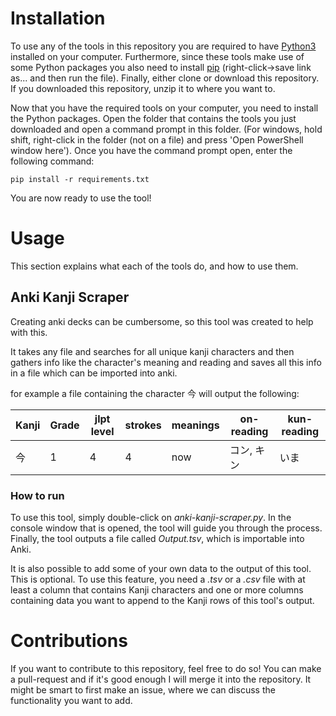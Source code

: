 # Installation

To use any of the tools in this repository you are required to have [Python3](https://www.python.org/downloads/)
installed on your computer. Furthermore, since these tools make use of some Python packages you also need to install
[pip](https://bootstrap.pypa.io/get-pip.py) (right-click->save link as... and then run the file). Finally, either clone 
or download this repository. If you downloaded this repository, unzip it to where you want to. 

Now that you have the required tools on your computer, you need to install the Python packages. Open the folder that
contains the tools you just downloaded and open a command prompt in this folder. (For windows, hold shift, right-click
in the folder (not on a file) and press 'Open PowerShell window here'). Once you have the
command prompt open, enter the following command:
```
pip install -r requirements.txt
```

You are now ready to use the tool!

# Usage

This section explains what each of the tools do, and how to use them.
## Anki Kanji Scraper

Creating anki decks can be cumbersome, so this tool was created to help with this.

It takes any file and searches for all unique kanji characters and then gathers info like the character's meaning and 
reading and saves all this info in a file which can be imported into anki.

for example a file containing the character 今 will output the following:

|Kanji	| Grade	| jlpt level | strokes | meanings | on-reading	| kun-reading |
|-------|-------|------------|---------|----------|-------------|-------------|
|今	    |1	    |4           |4	       |now	      |コン, キン   	|いま

### How to run

To use this tool, simply double-click on _anki-kanji-scraper.py_. In the console window that is opened, the tool will 
guide you through the process. Finally, the tool outputs a file called _Output.tsv_, which is importable into Anki.

It is also possible to add some of your own data to the output of this tool. This is optional. To use this feature, 
you need a _.tsv_ or a _.csv_ file with at least a column that contains Kanji characters and one or more columns
containing data you want to append to the Kanji rows of this tool's output.

# Contributions

If you want to contribute to this repository, feel free to do so! You can make a pull-request and if it's good enough I will merge it into the repository. It might be smart to first make an issue, where we can discuss the functionality you want to add.
